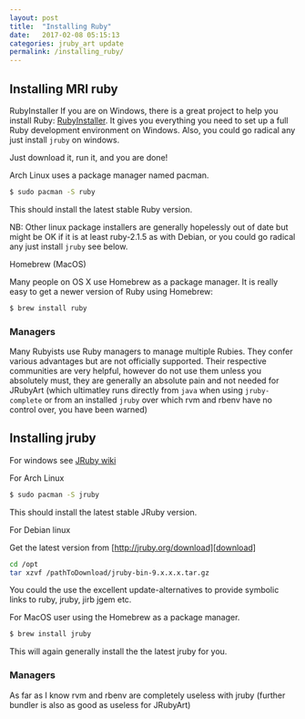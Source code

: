 ```yaml
---
layout: post
title:  "Installing Ruby"
date:   2017-02-08 05:15:13
categories: jruby_art update
permalink: /installing_ruby/
---
```


## Installing MRI ruby

RubyInstaller
If you are on Windows, there is a great project to help you install Ruby: [RubyInstaller][installer]. It gives you everything you need to set up a full Ruby development environment on Windows.  Also, you could go radical any just install `jruby` on windows.

Just download it, run it, and you are done!

Arch Linux uses a package manager named pacman.

```bash
$ sudo pacman -S ruby
```

This should install the latest stable Ruby version.

NB: Other linux package installers are generally hopelessly out of date but might be OK if it is at least ruby-2.1.5 as with Debian, or you could go radical any just install `jruby` see below.

Homebrew (MacOS)

Many people on OS X use Homebrew as a package manager. It is really easy to get a newer version of Ruby using Homebrew:

```bash
$ brew install ruby
```

### Managers

Many Rubyists use Ruby managers to manage multiple Rubies. They confer various advantages but are not officially supported. Their respective communities are very helpful, however do not use them unless you absolutely must, they are generally an absolute pain and not needed for JRubyArt (which ultimatley runs directly from `java` when using `jruby-complete` or from an installed `jruby` over which rvm and rbenv have no control over, you have been warned)

## Installing jruby

For windows see [JRuby wiki][wiki]

For Arch Linux

```bash
$ sudo pacman -S jruby
```

This should install the latest stable JRuby version.

For Debian linux

Get the latest version from [http://jruby.org/download][download]

```bash
cd /opt
tar xzvf /pathToDownload/jruby-bin-9.x.x.x.tar.gz
```

You could the use the excellent update-alternatives to provide symbolic links to ruby, jruby, jirb jgem etc.

For MacOS user using the Homebrew as a package manager.

```bash
$ brew install jruby
```

This will again generally install the the latest jruby for you.

### Managers

As far as I know rvm and rbenv are completely useless with jruby (further bundler is also as good as useless for JRubyArt)

[download]:http://jruby.org/download
[installer]:https://rubyinstaller.org/
[wiki]:https://github.com/jruby/jruby/wiki/GettingStarted
